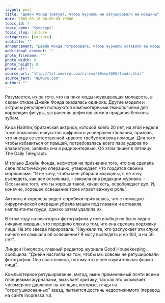 ```yaml
---
layout: post
title: "Джейн Фонда требует, чтобы журналы не ретушировали ее морщины"
date: 2005-09-10 00:00:00 +0000
topic_id: 7
topic_name: "Культура"
topic_slug: culture
categories: [culture]
subtitle: ""
announcement: "Джейн Фонда потребовала, чтобы журналы оставили ее морщины такими, какие они есть. 67-летняя актриса отказалась от цифрового ретуширования своей внешности, когда дала согласие на размещение фотографии на обложке журнала Good Housekeeping. Фонда стала самым старым \"лицом с обложки\", и уголки ее глаз испещрены морщинками."
additional_content: ""
photo_filename: ""
photo_width: 0
photo_height: 0
photo_alt: ""
source_url: "http://txt.newsru.com/cinema/09sep2005/fonda.html"
source_text: "NEWSru.com"
author: ""
---
```

Разумеется, из-за того, что на пике моды неувядающая молодость, в своем отказе Джейн Фонда оказалась одинока. Другие модели и актрисы регулярно пользуются компьютерными технологиями для коррекции фигуры, устранения дефектов кожи и придания белизны зубам.

Кира Найтли, британская актриса, которой всего 20 лет, на этой неделе тоже похвалила искусство цифрового усовершенствования, признав, что иногда ее естественной красоте требуется рука помощи. Для того чтобы избавиться от прыщей, потребовалась всего пара ударов по клавиатуре, заявила она в радиоинтервью. Об этом пишет в пятницу The Daily Telegraph.

И только Джейн Фонда, несмотря на признание того, что она сделала себе пластическую операцию, утверждает, что гордится своими морщинами. "Я не хочу, чтобы мне убирали морщины, я не хочу выглядеть, как все остальные, - заявила она редакции журнала. - Осознание того, что ты хороша такой, какая есть, освобождает дух. И, конечно, хорошее освещение тоже играет важную роль".

Актриса и королева видео-аэробики призналась, что с помощью хирургической операции убрала мешки под глазами и вставила имплантанты груди, однако затем удалила их.

В этом году на некоторых фотографиях у нее вообще не было видно никаких морщин, что породило слухи о том, что она сделала подтяжку лица. На это звезда парировала: "Неужели те, кто распускает эти слухи, ничего не слышали об освещении? Я могу выглядеть и на 100, и на 50 лет".

Линдси Николсон, главный редактор журнала Good Housekeeping, сообщила: "Джейн настояла на том, чтобы мы совсем не ретушировали фотографии. Она счастливица, потому что у нее изумительная форма лица".

Компьютерное ретуширование, метод, ныне применяемый почти всеми глянцевыми журналами, вызывает критику, так как это оказывает чрезмерное давление на женщин, которые, глядя на "отретушированных" звезд, пытаются достичь недостижимого (перевод на сайте Inopressa.ru).
